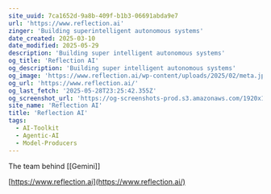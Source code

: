 ```yaml
---
site_uuid: 7ca1652d-9a8b-409f-b1b3-06691abda9e7
url: 'https://www.reflection.ai'
zinger: 'Building superintelligent autonomous systems'
date_created: 2025-03-10
date_modified: 2025-05-29
description: 'Building super intelligent autonomous systems'
og_title: 'Reflection AI'
og_description: 'Building super intelligent autonomous systems'
og_image: 'https://www.reflection.ai/wp-content/uploads/2025/02/meta.jpg'
og_url: 'https://www.reflection.ai/'
og_last_fetch: '2025-05-28T23:25:42.355Z'
og_screenshot_url: 'https://og-screenshots-prod.s3.amazonaws.com/1920x1080/80/false/71f1f4a9f1afdd8df29ee9048d2d41c1e91e9f6637a2d4b297beee9e5ed80ea8.jpeg'
site_name: 'Reflection AI'
title: 'Reflection AI'
tags:
  - AI-Toolkit
  - Agentic-AI
  - Model-Producers
---
```


The team behind [[Gemini]]

[https://www.reflection.ai](https://www.reflection.ai/)